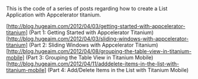 This is the code of a series of posts regarding how to create a List Application with Appcelerator titanium.

[http://blog.hugeaim.com/2012/04/03/getting-started-with-appcelerator-titanium] (Part 1: Getting Started with Appcelerator Titanium)
[http://blog.hugeaim.com/2012/04/03/sliding-windows-with-appcelerator-titanium]  (Part 2: Sliding Windows with Appcelerator Titanium)
[http://blog.hugeaim.com/2012/04/08/grouping-the-table-view-in-titanium-mobile] (Part 3: Grouping the Table View in Titanium Mobile)
[http://blog.hugeaim.com/2012/04/11/adddelete-items-in-the-list-with-titanium-mobile] (Part 4: Add/Delete Items in the List with Titanium Mobile)
